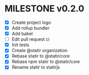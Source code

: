 # MILESTONE v0.2.0

- [x] Create project logo
- [x] Add rollup bundler
- [x] Add babel
- [ ] Edit pull request ci
- [x] Init tests
- [x] Create @statir organization
- [x] Rebase statir to @statir/core
- [x] Rebase npm statir to @statir/core
- [x] Rename statir to statirjs
